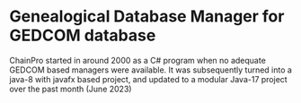 # Genealogical Database Manager for GEDCOM database

ChainPro started in around 2000 as a C# program when no adequate GEDCOM based managers were available. It was subsequently turned into a java-8 with javafx based project, and updated to a modular Java-17 project over the past month (June 2023)

